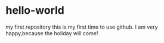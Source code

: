 # hello-world
my first repository
this is my first time to use github.
I am very happy,because the holiday will come!
